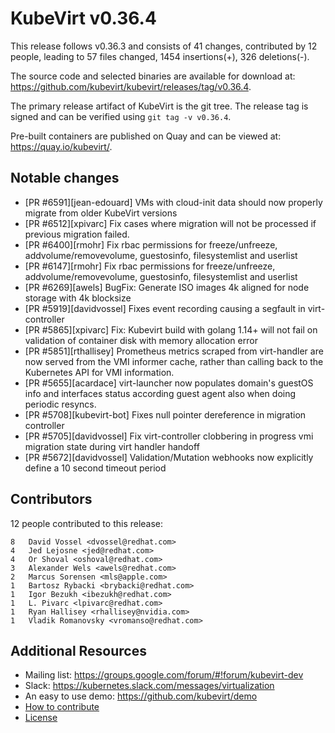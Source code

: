 KubeVirt v0.36.4
================

This release follows v0.36.3 and consists of 41 changes, contributed by 12 people, leading to 57 files changed, 1454 insertions(+), 326 deletions(-).

The source code and selected binaries are available for download at: https://github.com/kubevirt/kubevirt/releases/tag/v0.36.4.

The primary release artifact of KubeVirt is the git tree. The release tag is
signed and can be verified using `git tag -v v0.36.4`.

Pre-built containers are published on Quay and can be viewed at: <https://quay.io/kubevirt/>.

Notable changes
---------------

- [PR #6591][jean-edouard] VMs with cloud-init data should now properly migrate from older KubeVirt versions
- [PR #6512][xpivarc] Fix cases where migration will not be processed if previous migration failed.
- [PR #6400][rmohr] Fix rbac permissions for freeze/unfreeze, addvolume/removevolume, guestosinfo, filesystemlist and userlist
- [PR #6147][rmohr] Fix rbac permissions for freeze/unfreeze, addvolume/removevolume, guestosinfo, filesystemlist and userlist
- [PR #6269][awels] BugFix: Generate ISO images 4k aligned for node storage with 4k blocksize
- [PR #5919][davidvossel] Fixes event recording causing a segfault in virt-controller
- [PR #5865][xpivarc] Fix: Kubevirt build with golang 1.14+ will not fail on validation of container disk with memory allocation error
- [PR #5851][rthallisey] Prometheus metrics scraped from virt-handler are now served from the VMI informer cache, rather than calling back to the Kubernetes API for VMI information.
- [PR #5655][acardace] virt-launcher now populates domain's guestOS info and interfaces status according guest agent also when doing periodic resyncs.
- [PR #5708][kubevirt-bot] Fixes null pointer dereference in migration controller
- [PR #5705][davidvossel] Fix virt-controller clobbering in progress vmi migration state during virt handler handoff
- [PR #5672][davidvossel] Validation/Mutation webhooks now explicitly define a 10 second timeout period

Contributors
------------
12 people contributed to this release:

```
8	David Vossel <dvossel@redhat.com>
4	Jed Lejosne <jed@redhat.com>
4	Or Shoval <oshoval@redhat.com>
3	Alexander Wels <awels@redhat.com>
2	Marcus Sorensen <mls@apple.com>
1	Bartosz Rybacki <brybacki@redhat.com>
1	Igor Bezukh <ibezukh@redhat.com>
1	L. Pivarc <lpivarc@redhat.com>
1	Ryan Hallisey <rhallisey@nvidia.com>
1	Vladik Romanovsky <vromanso@redhat.com>
```

Additional Resources
--------------------

- Mailing list: <https://groups.google.com/forum/#!forum/kubevirt-dev>
- Slack: <https://kubernetes.slack.com/messages/virtualization>
- An easy to use demo: <https://github.com/kubevirt/demo>
- [How to contribute][contributing]
- [License][license]

[contributing]: https://github.com/kubevirt/kubevirt/blob/main/CONTRIBUTING.md
[license]: https://github.com/kubevirt/kubevirt/blob/main/LICENSE
